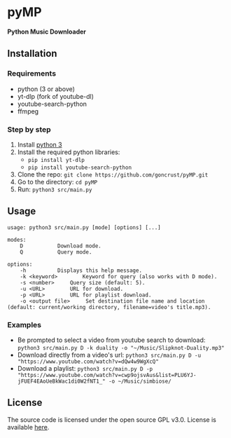 # pyMP
**Python Music Downloader**

## Installation

### Requirements

- python (3 or above)
- yt-dlp (fork of youtube-dl)
- youtube-search-python
- ffmpeg

### Step by step

1. Install [python 3](https://www.python.org/)
1. Install the required python libraries:
    - `pip install yt-dlp`
    - `pip install youtube-search-python`
1. Clone the repo: `git clone https://github.com/goncrust/pyMP.git`
1. Go to the directory: `cd pyMP`
1. Run: `python3 src/main.py`

## Usage

```
usage: python3 src/main.py [mode] [options] [...]

modes:
	D			Download mode.
	Q			Query mode.

options:
	-h			Displays this help message.
	-k <keyword>		Keyword for query (also works with D mode).
	-s <number>		Query size (default: 5).
	-u <URL>		URL for download.
	-p <URL>		URL for playlist download.
	-o <output file>	 Set destination file name and location (default: current/working directory, filename=video's title.mp3).
```

### Examples

- Be prompted to select a video from youtube search to download: `python3 src/main.py D -k duality -o "~/Music/Slipknot-Duality.mp3"`
- Download directly from a video's url: `python3 src/main.py D -u "https://www.youtube.com/watch?v=dQw4w9WgXcQ"`
- Download a playlist: `python3 src/main.py D -p "https://www.youtube.com/watch?v=cwp9ojsvAus&list=PLU6YJ-jFUEF4EAoUeBkWac1di0W2fNT1_" -o ~/Music/simbiose/`

## License

The source code is licensed under the open source GPL v3.0. License is available [here](https://github.com/goncrust/pyMP/blob/master/LICENSE.md).
